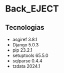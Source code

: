 # Back_EJECT
 
## Tecnologias

* asgiref    3.8.1  
* Django     5.0.3  
* pip        23.2.1 
* setuptools 65.5.0 
* sqlparse   0.4.4  
* tzdata     2024.1 
